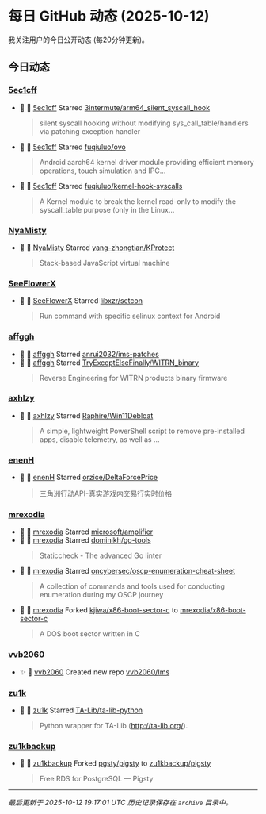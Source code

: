 # 每日 GitHub 动态 (2025-10-12)

我关注用户的今日公开动态 (每20分钟更新)。

## 今日动态

### [5ec1cff](https://github.com/5ec1cff)
- 🌟 👤 [5ec1cff](https://github.com/5ec1cff) Starred [3intermute/arm64_silent_syscall_hook](https://github.com/3intermute/arm64_silent_syscall_hook)
  > silent syscall hooking without modifying sys_call_table/handlers via patching exception handler
- 🌟 👤 [5ec1cff](https://github.com/5ec1cff) Starred [fuqiuluo/ovo](https://github.com/fuqiuluo/ovo)
  > Android aarch64 kernel driver module providing efficient memory operations, touch simulation and IPC...
- 🌟 👤 [5ec1cff](https://github.com/5ec1cff) Starred [fuqiuluo/kernel-hook-syscalls](https://github.com/fuqiuluo/kernel-hook-syscalls)
  > A Kernel module to break the kernel read-only to modify the syscall_table purpose (only in the Linux...

### [NyaMisty](https://github.com/NyaMisty)
- 🌟 👤 [NyaMisty](https://github.com/NyaMisty) Starred [yang-zhongtian/KProtect](https://github.com/yang-zhongtian/KProtect)
  > Stack-based JavaScript virtual machine

### [SeeFlowerX](https://github.com/SeeFlowerX)
- 🌟 👤 [SeeFlowerX](https://github.com/SeeFlowerX) Starred [libxzr/setcon](https://github.com/libxzr/setcon)
  > Run command with specific selinux context for Android

### [affggh](https://github.com/affggh)
- 🌟 👤 [affggh](https://github.com/affggh) Starred [anrui2032/ims-patches](https://github.com/anrui2032/ims-patches)
- 🌟 👤 [affggh](https://github.com/affggh) Starred [TryExceptElseFinally/WITRN_binary](https://github.com/TryExceptElseFinally/WITRN_binary)
  > Reverse Engineering for WITRN products binary firmware

### [axhlzy](https://github.com/axhlzy)
- 🌟 👤 [axhlzy](https://github.com/axhlzy) Starred [Raphire/Win11Debloat](https://github.com/Raphire/Win11Debloat)
  > A simple, lightweight PowerShell script to remove pre-installed apps, disable telemetry, as well as ...

### [enenH](https://github.com/enenH)
- 🌟 👤 [enenH](https://github.com/enenH) Starred [orzice/DeltaForcePrice](https://github.com/orzice/DeltaForcePrice)
  > 三角洲行动API-真实游戏内交易行实时价格

### [mrexodia](https://github.com/mrexodia)
- 🌟 👤 [mrexodia](https://github.com/mrexodia) Starred [microsoft/amplifier](https://github.com/microsoft/amplifier)
- 🌟 👤 [mrexodia](https://github.com/mrexodia) Starred [dominikh/go-tools](https://github.com/dominikh/go-tools)
  > Staticcheck - The advanced Go linter
- 🌟 👤 [mrexodia](https://github.com/mrexodia) Starred [oncybersec/oscp-enumeration-cheat-sheet](https://github.com/oncybersec/oscp-enumeration-cheat-sheet)
  > A collection of commands and tools used for conducting enumeration during my OSCP journey
- 🍴 👤 [mrexodia](https://github.com/mrexodia) Forked [kjiwa/x86-boot-sector-c](https://github.com/kjiwa/x86-boot-sector-c) to [mrexodia/x86-boot-sector-c](https://github.com/mrexodia/x86-boot-sector-c)
  > A DOS boot sector written in C

### [vvb2060](https://github.com/vvb2060)
- ✨ 👤 [vvb2060](https://github.com/vvb2060) Created new repo [vvb2060/Ims](https://github.com/vvb2060/Ims)

### [zu1k](https://github.com/zu1k)
- 🌟 👤 [zu1k](https://github.com/zu1k) Starred [TA-Lib/ta-lib-python](https://github.com/TA-Lib/ta-lib-python)
  > Python wrapper for TA-Lib (http://ta-lib.org/).

### [zu1kbackup](https://github.com/zu1kbackup)
- 🍴 👤 [zu1kbackup](https://github.com/zu1kbackup) Forked [pgsty/pigsty](https://github.com/pgsty/pigsty) to [zu1kbackup/pigsty](https://github.com/zu1kbackup/pigsty)
  > Free RDS for PostgreSQL — Pigsty


---
*最后更新于 2025-10-12 19:17:01 UTC*
*历史记录保存在 `archive` 目录中。*
